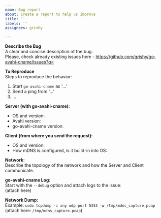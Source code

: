 ```yaml
---
name: Bug report
about: Create a report to help us improve
title: ''
labels: ''
assignees: grishy

---
```


**Describe the Bug**  
A clear and concise description of the bug.  
Please, check already existing issues here - https://github.com/grishy/go-avahi-cname/issues?q=

**To Reproduce**  
Steps to reproduce the behavior:  
1. Start `go-avahi-cname` as '...'  
2. Send a ping from '...'  
3. ...  

**Server (with go-avahi-cname):**  
- OS and version:  
- Avahi version:  
- go-avahi-cname version:  

**Client (from where you send the request):**  
- OS and version:  
- How mDNS is configured, is it build-in into OS:  

**Network:**  
Describe the topology of the network and how the Server and Client communicate.  

**go-avahi-cname Log:**  
Start with the `--debug` option and attach logs to the issue:  
(attach here)  

**Network Dump:**  
Example: `sudo tcpdump -i any udp port 5353 -w /tmp/mdns_capture.pcap`  
(attach here: `/tmp/mdns_capture.pcap`)
